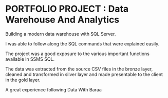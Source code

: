 # PORTFOLIO PROJECT : Data Warehouse And Analytics

Building a modern data warehouse with SQL Server.

I was able to follow along the SQL commands that were explained easily.

The project was a good exposure to the various important functions available in SSMS SQL.

The data was extracted from the source CSV files in the bronze layer, cleaned and transformed in silver layer and made presentable to the client
in the gold layer.

A great experience following Data With Baraa
